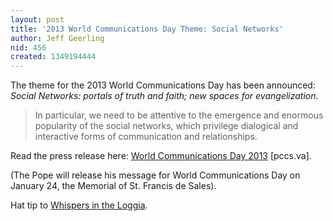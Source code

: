 ```yaml
---
layout: post
title: '2013 World Communications Day Theme: Social Networks'
author: Jeff Geerling
nid: 456
created: 1349194444
---
```

The theme for the 2013 World Communications Day has been announced: <em>Social Networks: portals of truth and faith; new spaces for evangelization</em>.

<blockquote>
In particular, we need to be attentive to the emergence and enormous popularity of the social networks, which privilege dialogical and interactive forms of communication and relationships.
</blockquote>

Read the press release here: <a href="http://www.pccs.va/index.php/en/news2/attualita/item/893-world-communications-day-2013">World Communications Day 2013</a> [pccs.va].

(The Pope will release his message for World Communications Day on January 24, the Memorial of St. Francis de Sales).

Hat tip to <a href="http://whispersintheloggia.blogspot.com/2012/10/the-papal-network-for-communications.html">Whispers in the Loggia</a>.
